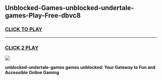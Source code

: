 
## Unblocked-Games-unblocked-undertale-games-Play-Free-dbvc8
<h3>
<a href="https://premium76.site?title=unblocked-undertale-games&ref=19M">CLICK TO PLAY</a></h3>
<hr>

<h3>
<a href="https://premium76.site?title=unblocked-undertale-games&ref=19M">CLICK 2 PLAY</a>
  
</h3>

<a href="https://premium76.site?title=unblocked-undertale-games&ref=19M"><img src="https://clearcache.store/games.png"></a>


**unblocked-undertale-games games unblocked: Your Gateway to Fun and Accessible Online Gaming**
